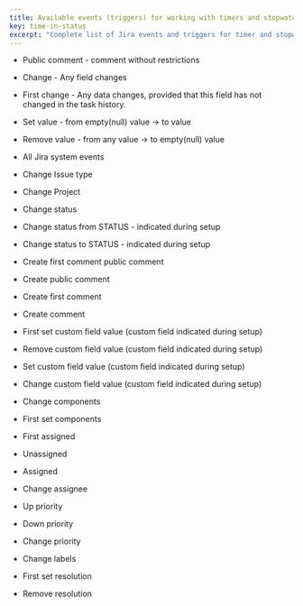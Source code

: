 ```yaml
---
title: Available events (triggers) for working with timers and stopwatch
key: time-in-status
excerpt: "Complete list of Jira events and triggers for timer and stopwatch automation including status changes, comments, and field updates."
---
```


* Public comment - comment without restrictions
* Change - Any field changes
* First change - Any data changes, provided that this field has not changed in the task history.
* Set value - from empty(null) value → to value
* Remove value -  from any value → to empty(null) value

* All Jira system events

* Change Issue type
* Change Project
* Change status
* Change status from STATUS - indicated during setup
* Change status to STATUS - indicated during setup
* Create first comment public comment
* Create public comment
* Create first comment
* Create comment
* First set custom field value (custom field indicated during setup)
* Remove custom field value (custom field indicated during setup)
* Set custom field value (custom field indicated during setup)
* Change custom field value (custom field indicated during setup)
* Change components
* First set components
* First assigned
* Unassigned
* Assigned
* Change assignee
* Up priority
* Down priority
* Change priority
* Change labels
* First set resolution
* Remove resolution